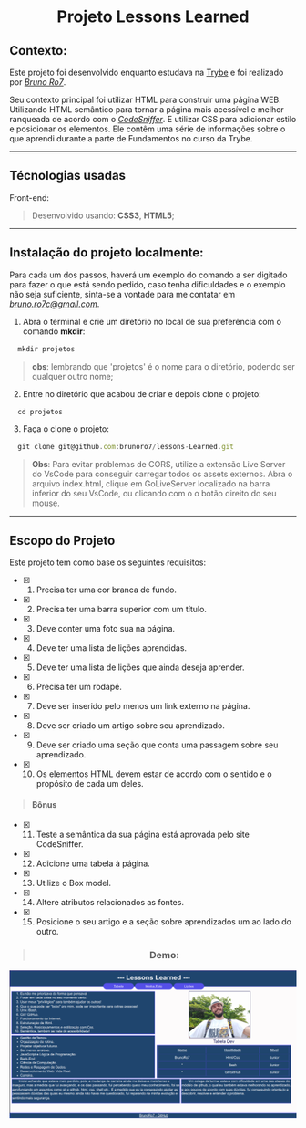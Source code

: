 <div style="display:inline_block" align="center">

 # **Projeto Lessons Learned**
</div>

## **Contexto**:

Este projeto foi desenvolvido enquanto estudava na [Trybe](https://www.betrybe.com/) e foi realizado por _[Bruno Ro7](https://www.linkedin.com/in/brunoro7/)_.

Seu contexto principal foi utilizar HTML para construir uma página WEB. Utilizando HTML semântico para tornar a página mais acessível e melhor ranqueada de acordo com o _[CodeSniffer](https://squizlabs.github.io/HTML_CodeSniffer/)_. E utilizar CSS para adicionar estilo e posicionar os elementos.
Ele contêm uma série de informações sobre o que aprendi durante a parte de Fundamentos no curso da Trybe.

---

## **Técnologias usadas**

Front-end:
> Desenvolvido usando: **CSS3**, **HTML5**;

---

## **Instalação do projeto localmente:**
 
Para cada um dos passos, haverá um exemplo do comando a ser digitado para fazer o que está sendo pedido, caso tenha dificuldades e o exemplo não seja suficiente, sinta-se a vontade para me contatar em _[bruno.ro7c@gmail.com](bruno.ro7c@gmail.com)_.

1. Abra o terminal e crie um diretório no local de sua preferência com o comando **mkdir**:
```javascript
  mkdir projetos
```
> **obs**: lembrando que 'projetos' é o nome para o diretório, podendo ser qualquer outro nome;

2. Entre no diretório que acabou de criar e depois clone o projeto:
```javascript
  cd projetos
```

3. Faça o clone o projeto:
```javascript
  git clone git@github.com:brunoro7/lessons-Learned.git
```

> **Obs**: Para evitar problemas de CORS, utilize a extensão Live Server do VsCode para conseguir carregar todos os assets externos. Abra o arquivo index.html, clique em GoLiveServer localizado na barra inferior do seu VsCode, ou clicando com o o botão direito do seu mouse.

---

## **Escopo do Projeto**

Este projeto tem como base os seguintes requisitos:

- [x] 1. Precisa ter uma cor branca de fundo.
- [x] 2. Precisa ter uma barra superior com um título.
- [x] 3. Deve conter uma foto sua na página.
- [x] 4. Deve ter uma lista de lições aprendidas.
- [x] 5. Deve ter uma lista de lições que ainda deseja aprender.
- [x] 6. Precisa ter um rodapé.
- [x] 7. Deve ser inserido pelo menos um link externo na página.
- [x] 8. Deve ser criado um artigo sobre seu aprendizado.
- [x] 9. Deve ser criado uma seção que conta uma passagem sobre seu aprendizado.
- [x] 10. Os elementos HTML devem estar de acordo com o sentido e o propósito de cada um deles.

> #### **Bônus**
- [x] 11. Teste a semântica da sua página está aprovada pelo site CodeSniffer.
- [x] 12. Adicione uma tabela à página.
- [x] 13. Utilize o Box model.
- [x] 14. Altere atributos relacionados as fontes.
- [x] 15. Posicione o seu artigo e a seção sobre aprendizados um ao lado do outro.

<div  width="70vh" heigth="50vh" style="display:inline_block" align="center">

> ### **Demo**:
<img src="./webPage.jpg" alt="É um printScreen da tela do site por inteiro" />
</div>

